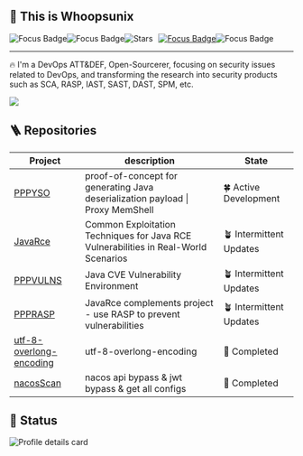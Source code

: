 ## 👋 This is Whoopsunix

<div style="display: flex; align-items: center;">  
  <img src="https://img.shields.io/badge/Focus-DevOps%20ATT&DEF-8A2BE2" alt="Focus Badge" />  
  <img src="https://img.shields.io/badge/Now-SCA%20RASP-8A2BE2" alt="Focus Badge" />
  <img src="https://img.shields.io/github/stars/Whoopsunix?color=%231890FF&style=flat-square" alt="Stars">
  <a href="https://whoopsunix.com/" target="_blank" style="margin-left: 10px;">  
    <img src="https://img.shields.io/badge/WIKI-whoopsunix.com-blue" alt="Focus Badge" />  
  </a>
  <img src="https://img.shields.io/badge/Find%20Me-whoopsunix@gmail.com-blue" alt="Focus Badge" />
</div> 

---

🔥 I'm a DevOps ATT&DEF, Open-Sourcerer, focusing on security issues related to DevOps, and transforming the research into security products such as SCA, RASP, IAST, SAST, DAST, SPM, etc.

<a href="#">
  <img src="https://github-readme-stats.vercel.app/api?username=Whoopsunix&show_icons=true&theme=github_dark&hide_border=true" />
</a>

## 🪜 Repositories

| Project                                                      | description                                                  | State                  |
| ------------------------------------------------------------ | ------------------------------------------------------------ | ---------------------- |
| [PPPYSO](https://github.com/Whoopsunix/PPPYSO)               | proof-of-concept for generating Java deserialization payload \| Proxy MemShell | 🍀 Active Development   |
| [JavaRce](https://github.com/Whoopsunix/JavaRce)             | Common Exploitation Techniques for Java RCE Vulnerabilities in Real-World Scenarios | 🪴 Intermittent Updates |
| [PPPVULNS](https://github.com/Whoopsunix/PPPVULNS)           | Java CVE Vulnerability Environment                           | 🪴 Intermittent Updates |
| [PPPRASP](https://github.com/Whoopsunix/PPPRASP)             | JavaRce complements project - use RASP to prevent vulnerabilities | 🪴 Intermittent Updates   |
| [utf-8-overlong-encoding](https://github.com/Whoopsunix/utf-8-overlong-encoding) | utf-8-overlong-encoding                                      | 🌲 Completed            |
| [nacosScan](https://github.com/Whoopsunix/nacosScan)         | nacos api bypass & jwt bypass & get all configs              | 🌲 Completed            |

## 🚩 Status

![Profile details card](http://github-profile-summary-cards.vercel.app/api/cards/profile-details?username=Whoopsunix&theme=github_dark)

[//]: # (### 🎃 Visitors)

[//]: #

[//]: # (![Visitor Count]&#40;https://profile-counter.glitch.me/Whoopsunix/count.svg&#41;)

